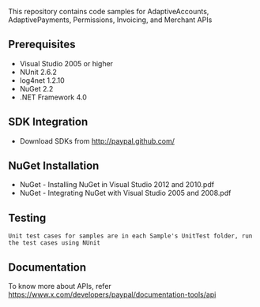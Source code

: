 This repository contains code samples for AdaptiveAccounts, AdaptivePayments, Permissions, Invoicing, and Merchant APIs

Prerequisites
-------------
*	Visual Studio 2005 or higher
*	NUnit 2.6.2
*	log4net 1.2.10
*	NuGet 2.2
*	.NET Framework 4.0

SDK Integration
---------------
*	Download SDKs from http://paypal.github.com/
	
NuGet Installation
------------------
*	NuGet - Installing NuGet in Visual Studio 2012 and 2010.pdf
*	NuGet - Integrating NuGet with Visual Studio 2005 and 2008.pdf

Testing
-------
    Unit test cases for samples are in each Sample's UnitTest folder, run the test cases using NUnit

Documentation
-------------
To know more about APIs, refer https://www.x.com/developers/paypal/documentation-tools/api
